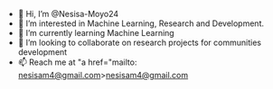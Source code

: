 - 👋 Hi, I’m @Nesisa-Moyo24
- 👀 I’m interested in Machine Learning, Research and Development.
- 🌱 I’m currently learning Machine Learning
- 💞️ I’m looking to collaborate on research projects for communities development
- 📫 Reach me at "a href="mailto: nesisam4@gmail.com>nesisam4@gmail.com</a>

<!---
Nesisa-Moyo24/Nesisa-Moyo24 is a ✨ special ✨ repository because its `README.md` (this file) appears on your GitHub profile.
You can click the Preview link to take a look at your changes.
--->
